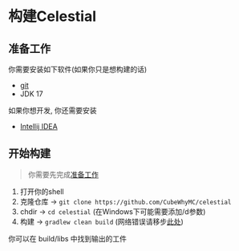 # 构建Celestial

## 准备工作

你需要安装如下软件(如果你只是想构建的话)
- [git](https://git-scm.com)
- JDK 17

如果你想开发, 你还需要安装
- [Intellij IDEA](https://www.jetbrains.com/idea)

## 开始构建

> 你需要先完成[准备工作](#准备工作)

1. 打开你的shell
2. 克隆仓库 -> `git clone https://github.com/CubeWhyMC/celestial`
3. chdir -> `cd celestial` (在Windows下可能需要添加/d参数)
4. 构建 -> `gradlew clean build` (网络错误请移步[此处](https://cn.bing.com/search?q=gradle%E8%AE%BE%E7%BD%AE%E5%8A%A0%E9%80%9F%E6%BA%90))

你可以在 build/libs 中找到输出的工件
